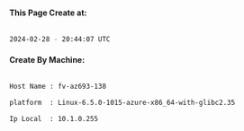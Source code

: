 
   
#### This Page Create at:

```bash

2024-02-28 - 20:44:07 UTC

```

#### Create By Machine:

```bash

Host Name : fv-az693-138

platform  : Linux-6.5.0-1015-azure-x86_64-with-glibc2.35

Ip Local  : 10.1.0.255

```

